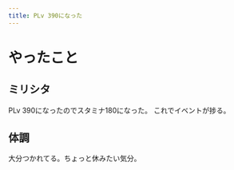 ```yaml
---
title: PLv 390になった
---
```


# やったこと

## ミリシタ

PLv 390になったのでスタミナ180になった。
これでイベントが捗る。

## 体調

大分つかれてる。ちょっと休みたい気分。

